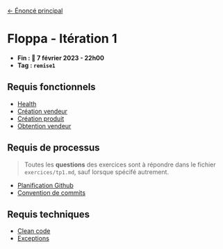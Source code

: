 [← Énoncé principal](https://github.com/glo2003/H23-enonce)

# Floppa - Itération 1

- **Fin : 📅 7 février 2023 - 22h00**
- **Tag : `remise1`**

## Requis fonctionnels

- [Health](./features/health.md)
- [Création vendeur](./features/create-seller.md)
- [Création produit](./features/create-product.md)
- [Obtention vendeur](./features/get-seller.md)

## Requis de processus

> Toutes les **questions** des exercices sont à répondre dans le fichier `exercices/tp1.md`, sauf lorsque spécifé autrement.

- [Planification Github](./process/github.md)
- [Convention de commits](./process/commits.md)

## Requis techniques

- [Clean code](./code/cleancode.md)
- [Exceptions](./code/exceptions.md)
